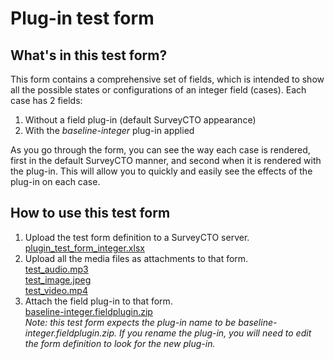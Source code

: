 # Plug-in test form

## What's in this test form?

This form contains a comprehensive set of fields, which is intended to show all the possible states or configurations of an integer field (cases). Each case has 2 fields:

1. Without a field plug-in (default SurveyCTO appearance)
1. With the *baseline-integer* plug-in applied

As you go through the form, you can see the way each case is rendered, first in the default SurveyCTO manner, and second when it is rendered with the plug-in. This will allow you to quickly and easily see the effects of the plug-in on each case. 

## How to use this test form

1. Upload the test form definition to a SurveyCTO server.  
    [plugin_test_form_integer.xlsx](plugin_test_form_integer.xlsx)
1. Upload all the media files as attachments to that form.  
    [test_audio.mp3](test_audio.mp3)  
    [test_image.jpeg](test_image.jpeg)  
    [test_video.mp4](test_video.mp4)
1. Attach the field plug-in to that form.  
    [baseline-integer.fieldplugin.zip](/../../)  
    *Note: this test form expects the plug-in name to be baseline-integer.fieldplugin.zip. If you rename the plug-in, you will need to edit the form definition to look for the new plug-in.*
